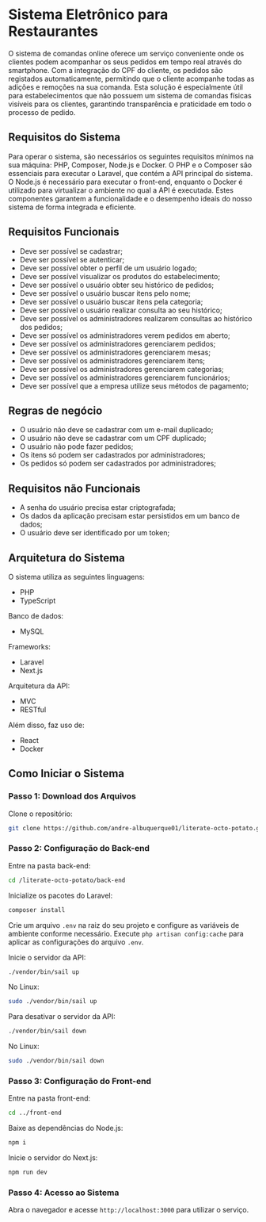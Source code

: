 # Sistema Eletrônico para Restaurantes

O sistema de comandas online oferece um serviço conveniente onde os clientes podem acompanhar os seus pedidos em tempo real através do smartphone. Com a integração do CPF do cliente, os pedidos são registados automaticamente, permitindo que o cliente acompanhe todas as adições e remoções na sua comanda. Esta solução é especialmente útil para estabelecimentos que não possuem um sistema de comandas físicas visíveis para os clientes, garantindo transparência e praticidade em todo o processo de pedido.

## Requisitos do Sistema

Para operar o sistema, são necessários os seguintes requisitos mínimos na sua máquina: PHP, Composer, Node.js e Docker. O PHP e o Composer são essenciais para executar o Laravel, que contém a API principal do sistema. O Node.js é necessário para executar o front-end, enquanto o Docker é utilizado para virtualizar o ambiente no qual a API é executada. Estes componentes garantem a funcionalidade e o desempenho ideais do nosso sistema de forma integrada e eficiente.

## Requisitos Funcionais
- Deve ser possível se cadastrar;
- Deve ser possível se autenticar;
- Deve ser possível obter o perfil de um usuário logado;
- Deve ser possível visualizar os produtos do estabelecimento;
- Deve ser possível o usuário obter seu histórico de pedidos;
- Deve ser possível o usuário buscar itens pelo nome;
- Deve ser possível o usuário buscar itens pela categoria;
- Deve ser possível o usuário realizar consulta ao seu histórico;
- Deve ser possível os administradores realizarem consultas ao histórico dos pedidos;
- Deve ser possível os administradores verem pedidos em aberto;
- Deve ser possível os administradores gerenciarem pedidos;
- Deve ser possível os administradores gerenciarem mesas;
- Deve ser possível os administradores gerenciarem itens;
- Deve ser possível os administradores gerenciarem categorias;
- Deve ser possível os administradores gerenciarem funcionários;
- Deve ser possível que a empresa utilize seus métodos de pagamento;

## Regras de negócio
- O usuário não deve se cadastrar com um e-mail duplicado;
- O usuário não deve se cadastrar com um CPF duplicado;
- O usuário não pode fazer pedidos;
- Os itens só podem ser cadastrados por administradores;
- Os pedidos só podem ser cadastrados por administradores;

## Requisitos não Funcionais
- A senha do usuário precisa estar criptografada;
- Os dados da aplicação precisam estar persistidos em um banco de dados;
- O usuário deve ser identificado por um token;

## Arquitetura do Sistema

O sistema utiliza as seguintes linguagens:

- PHP
- TypeScript

Banco de dados:

- MySQL

Frameworks:

- Laravel
- Next.js

Arquitetura da API:

- MVC
- RESTful

Além disso, faz uso de:

- React
- Docker

## Como Iniciar o Sistema

### Passo 1: Download dos Arquivos

Clone o repositório:

```bash
git clone https://github.com/andre-albuquerque01/literate-octo-potato.git
```

### Passo 2: Configuração do Back-end

Entre na pasta back-end:

```bash
cd /literate-octo-potato/back-end
```

Inicialize os pacotes do Laravel:

```php
composer install
```

Crie um arquivo `.env` na raiz do seu projeto e configure as variáveis de ambiente conforme necessário.
Execute `php artisan config:cache` para aplicar as configurações do arquivo `.env`.

Inicie o servidor da API:

```bash
./vendor/bin/sail up
```

No Linux:

```bash
sudo ./vendor/bin/sail up
```

Para desativar o servidor da API:

```bash
./vendor/bin/sail down
```

No Linux:

```bash
sudo ./vendor/bin/sail down
```

### Passo 3: Configuração do Front-end

Entre na pasta front-end:

```bash
cd ../front-end
```

Baixe as dependências do Node.js:

```bash
npm i
```

Inicie o servidor do Next.js:

```bash
npm run dev
```

### Passo 4: Acesso ao Sistema

Abra o navegador e acesse `http://localhost:3000` para utilizar o serviço.
